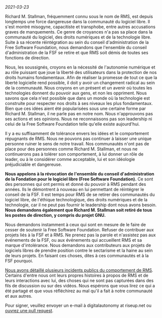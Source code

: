 *2021-03-23*

Richard M. Stallman, fréquemment connu sous le nom de RMS, est depuis longtemps une force dangereuse dans la communauté du logiciel libre. Il s'est montré misogyne, capacitiste et transphobe, entre autres accusations graves de manquements. Ce genre de croyances n'a pas sa place dans la communauté du logiciel, des droits numériques et de la technologie libre. Suite à sa récente réintégration au sein du conseil d'administration de la Free Software Foundation, nous demandons que l'ensemble du conseil d'administration de la FSF se retire et que RMS soit démis de toutes ses fonctions de direction.

Nous, les soussignés, croyons en la nécessité de l'autonomie numérique et au rôle puissant que joue la liberté des utilisateurs dans la protection de nos droits humains fondamentaux. Afin de réaliser la promesse de tout ce que la liberté logicielle rend possible, il doit y avoir un changement radical au sein de la communauté. Nous croyons en un présent et un avenir où toutes les technologies donnent du pouvoir aux gens, et non les oppriment. Nous savons que cela n'est possible que dans un monde où la technologie est construite pour respecter nos droits à ses niveaux les plus fondamentaux. Bien que ces idées aient été popularisées sous une certaine forme par Richard M. Stallman, il ne parle pas en notre nom. Nous n'approuvons pas ses actions et ses opinions. Nous ne reconnaissons pas son leadership ni celui de la Free Software Foundation telle qu'elle existe aujourd'hui.

Il y a eu suffisamment de tolérance envers les idées et le comportement répugnants de RMS. Nous ne pouvons pas continuer à laisser une unique personne ruiner le sens de notre travail. Nos communautés n'ont pas de place pour des personnes comme Richard M. Stallman, et nous ne continuerons pas à tolérer son comportement, à lui donner un rôle de leader, ou à le considérer comme acceptable, lui et son idéologie préjudiciable et dangereuse.

**Nous appelons à la révocation de l'ensemble du conseil d'administration de la Fondation pour le logiciel libre (Free Software Foundation).** Ce sont des personnes qui ont permis et donné du pouvoir à RMS pendant des années. Ils le démontrent à nouveau en lui permettant de réintégrer le conseil de la FSF. Il est temps pour RMS de se retirer des communautés du logiciel libre, de l'éthique technologique, des droits numériques et de la technologie, car il ne peut pas fournir le leadership dont nous avons besoin. **Nous demandons également que Richard M. Stallman soit retiré de tous les postes de direction, y compris du projet GNU.**

Nous demandons instamment à ceux qui sont en mesure de le faire de cesser de soutenir la Free Software Foundation. Refuser de contribuer aux projets liés à la FSF et à RMS. Ne prenez pas la parole et n'assistez pas aux événements de la FSF, ou aux événements qui accueillent RMS et sa marque d'intolérance. Nous demandons aux contributeurs aux projets de logiciels libres de prendre position contre le sectarisme et la haine au sein de leurs projets. En faisant ces choses, dites à ces communautés et à la FSF pourquoi.

[Nous avons détaillé plusieurs incidents publics du comportement de RMS][1]. Certains d'entre nous ont leurs propres histoires à propos de RMS et de leurs interactions avec lui, des choses qui ne sont pas capturées dans des fils de discussion ou sur des vidéos. Nous espérons que vous lirez ce qui a été partagé et que vous réfléchirez au mal qu'il a fait à notre communauté et aux autres.

[1]: https://github.com/rms-open-letter/rms-open-letter.github.io/blob/main/appendix.fr.md

Pour signer, veuillez envoyer un e-mail à digitalautonomy at riseup.net ou [ouvrez une pull request](https://github.com/rms-open-letter/rms-open-letter.github.io/pulls).
